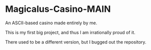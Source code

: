 # Magicalus-Casino-MAIN
An ASCII-based casino made entirely by me.

This is my first big project, and thus I am irrationally proud of it.

There used to be a different version, but I bugged out the repository.
